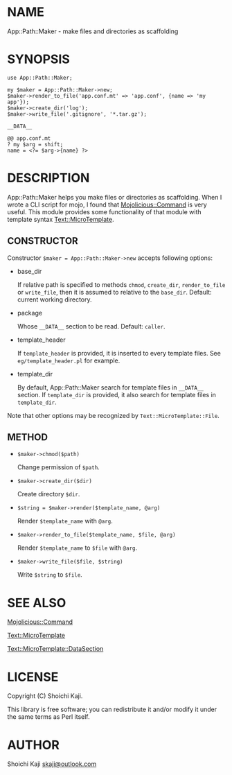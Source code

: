 # NAME

App::Path::Maker - make files and directories as scaffolding

# SYNOPSIS

    use App::Path::Maker;

    my $maker = App::Path::Maker->new;
    $maker->render_to_file('app.conf.mt' => 'app.conf', {name => 'my app'});
    $maker->create_dir('log');
    $maker->write_file('.gitignore', '*.tar.gz');

    __DATA__

    @@ app.conf.mt
    ? my $arg = shift;
    name = <?= $arg->{name} ?>

# DESCRIPTION

App::Path::Maker helps you make files or directories
as scaffolding.
When I wrote a CLI script for mojo,
I found that [Mojolicious::Command](https://metacpan.org/pod/Mojolicious::Command) is very useful.
This module provides some functionality of that module with
template syntax [Text::MicroTemplate](https://metacpan.org/pod/Text::MicroTemplate).

## CONSTRUCTOR

Constructor `$maker = App::Path::Maker->new` accepts following options:

- base\_dir

    If relative path is specified to methods `chmod`, `create_dir`,
    `render_to_file` or `write_file`, then it is assumed to relative to the `base_dir`.
    Default: current working directory.

- package

    Whose `__DATA__` section to be read.
    Default: `caller`.

- template\_header

    If `template_header` is provided, it is inserted to every template files.
    See `eg/template_header.pl` for example.

- template\_dir

    By default, App::Path::Maker search for template files in
    `__DATA__` section.
    If `template_dir` is provided, it also search for template files in
    `template_dir`.

Note that other options may be recognized by `Text::MicroTemplate::File`.

## METHOD

- `$maker->chmod($path)`

    Change permission of `$path`.

- `$maker->create_dir($dir)`

    Create directory `$dir`.

- `$string = $maker->render($template_name, @arg)`

    Render `$template_name` with `@arg`.

- `$maker->render_to_file($template_name, $file, @arg)`

    Render `$template_name` to `$file` with `@arg`.

- `$maker->write_file($file, $string)`

    Write `$string` to `$file`.

# SEE ALSO

[Mojolicious::Command](https://metacpan.org/pod/Mojolicious::Command)

[Text::MicroTemplate](https://metacpan.org/pod/Text::MicroTemplate)

[Text::MicroTemplate::DataSection](https://metacpan.org/pod/Text::MicroTemplate::DataSection)

# LICENSE

Copyright (C) Shoichi Kaji.

This library is free software; you can redistribute it and/or modify
it under the same terms as Perl itself.

# AUTHOR

Shoichi Kaji <skaji@outlook.com>

